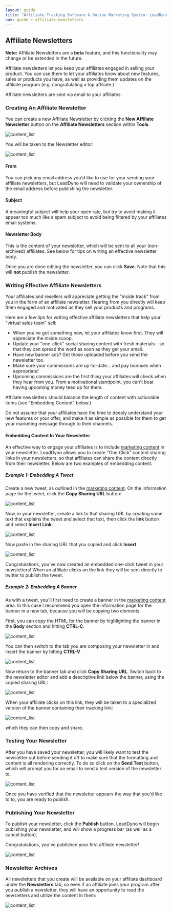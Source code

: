 ```yaml
---
layout: guide
title: "Affiliate Tracking Software & Online Marketing System: LeadDyno"
nav: guide > affiliate-newsletters
---
```


## Affiliate Newsletters

<div class="alert alert-info">
  <strong>Note:</strong> Affiliate Newsletters are a <strong>beta</strong> feature, and this functionality may
  change or be extended in the future.
</div>

Affiliate newsletters let you keep your affiliates engaged in selling your product.  You can use them to let your
affiliates know about new features, sales or products you have, as well as providing them updates on the affiliate
program (e.g. congratulating a top affiliate.)

Affiliate newsletters are sent via email to your affiliates.

### Creating An Affiliate Newsletter

You can create a new Affiliate Newsletter by clicking the **New Affiliate Newsletter** button on the **Affiliate
Newsletters** section within **Tools**.

![content_list](img/newsletters_new.png)

You will be taken to the Newsletter editor:

![content_list](img/newsletter_edit.png)

#### From

You can pick any email address you'd like to use for your sending your affiliate newsletters, but LeadDyno will need to
validate your ownership of the email address before publishing the newsletter.

#### Subject

A meaningful subject will help your open rate, but try to avoid making it appear too much like a spam subject to
avoid being filtered by your affiliates email systems.

#### Newsletter Body

This is the content of your newsletter, which will be sent to all your (non-archived) affiliates.  See below for
tips on writing an effective newsletter body.

Once you are done editing the newsletter, you can click **Save**.  Note that this will **not** publish the newsletter.

### Writing Effective Affiliate Newsletters

Your affiliates and resellers will appreciate getting the "inside track" from you in the form of an affiliate newsletter.
Hearing from you directly will keep them engaged and motivated as they sell your products and programs.

Here are a few tips for writing effective affiliate newsletters that help your "virtual sales team" sell:

* When you've got something new, let your affiliates know first. They will appreciate the inside scoop.
* Update your "one-click" social sharing content with fresh materials - so that they can spread the word as soon as they
get your email.
* Have new banner ads? Get those uploaded before you send the newsletter too.
* Make sure your commissions are up-to-date... and pay bonuses when appropriate!
* Upcoming commissions are the first thing your affiliates will check when they hear from you. From a motivational
  standpoint, you can't beat having upcoming money teed up for them.

Affiliate newsletters should balance the length of content with actionable items (see "Embedding Content" below.)

Do not assume that your affiliates have the time to deeply understand your new features or your offer, and make it as
simple as possible for them to get your marketing message through to their channels.

#### Embedding Content In Your Newsletter

An effective way to engage your affiliates is to include [marketing content](/guide/content.html) in your newsletter.
LeadDyno allows you to create "One Click" content sharing links in your newsletters, so that affiliates can share the
content directly from their newsletter.  Below are two examples of embedding content.

##### Example 1: Embedding A Tweet

Create a new tweet, as outlined in the [marketing content](/guide/content.html).  On the information page for the
tweet, click the **Copy Sharing URL** button:

![content_list](img/newsletter_tweet_embed1.png)

Now, in your newsletter, create a link to that sharing URL by creating some text that explains the tweet and select
that text, then click the **link** button and select **Insert Link**:

![content_list](img/newsletter_tweet_embed2.png)

Now paste in the sharing URL that you copied and click **Insert**

![content_list](img/newsletter_tweet_embed3.png)

Congratulations, you've now created an embedded one-click tweet in your newsletters!  When an affiliate clicks on the
link they will be sent directly to twitter to publish the tweet.

##### Example 2: Embedding A Banner

As with a tweet, you'll first need to create a banner in the [marketing content](/guide/content.html) area.  In this
case I recommend you open the information page for the banner in a new tab, because you will be copying two elements.

First, you can copy the HTML for the banner by highlighting the banner in the **Body** section and hitting **CTRL-C**.

![content_list](img/newsletter_banner_embed2.png)

You can then switch to the tab you are composing your newsletter in and insert the banner by hitting **CTRL-V**

![content_list](img/newsletter_banner_embed1.png)

Now return to the banner tab and click **Copy Sharing URL**.  Switch back to the newsletter editor and add a
descriptive link below the banner, using the copied sharing URL:

![content_list](img/newsletter_banner_embed3.png)

When your affiliate clicks on this link, they will be taken to a specialized version of the banner containing their
tracking link:

![content_list](img/newsletter_banner_embed4.png)

which they can then copy and share.

### Testing Your Newsletter

After you have saved your newsletter, you will likely want to test the newsletter out before sending it off to make
sure that the formatting and content is all rendering correctly.  To do so click on the **Send Test** button, which
will prompt you for an email to send a test version of the newsletter to.

![content_list](img/newsletter_send_test.png)

Once you have verified that the newsletter appears the way that you'd like to to, you are ready to publish.

### Publishing Your Newsletter

To publish your newsletter, click the **Publish** button.  LeadDyno will begin publishing your newsletter, and will
show a progress bar (as well as a cancel button).

Congratulations, you've published your first affiliate newsletter!

![content_list](img/newsletter_publish.png)

### Newsletter Archives

All newsletters that you create will be available on your affiliate dashboard under the **Newsletters** tab, so even
if an affiliate joins your program after you publish a newsletter, they will have an opportunity to read the newsletters
and utilize the content in them:

![content_list](img/newsletters_archive.png)
